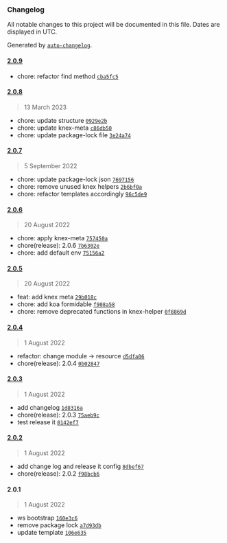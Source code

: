 ### Changelog

All notable changes to this project will be documented in this file. Dates are displayed in UTC.

Generated by [`auto-changelog`](https://github.com/CookPete/auto-changelog).

#### [2.0.9](https://github.com/KarmaBlackshaw/node-koa-boilerplate/compare/2.0.8...2.0.9)

- chore: refactor find method [`cba5fc5`](https://github.com/KarmaBlackshaw/node-koa-boilerplate/commit/cba5fc55ab619d97524cfe432ee04739bfb924e3)

#### [2.0.8](https://github.com/KarmaBlackshaw/node-koa-boilerplate/compare/2.0.7...2.0.8)

> 13 March 2023

- chore: update structure [`0929e2b`](https://github.com/KarmaBlackshaw/node-koa-boilerplate/commit/0929e2b1616d86c92a846601d8fb64c2cd9c66fa)
- chore: update knex-meta [`c86db50`](https://github.com/KarmaBlackshaw/node-koa-boilerplate/commit/c86db50c2a28888da035a0c0397fda13a34897d5)
- chore: update package-lock file [`3e24a74`](https://github.com/KarmaBlackshaw/node-koa-boilerplate/commit/3e24a748bb770d0c21ce8eaccf83cd1ae87092ea)

#### [2.0.7](https://github.com/KarmaBlackshaw/node-koa-boilerplate/compare/2.0.6...2.0.7)

> 5 September 2022

- chore: update package-lock json [`7697156`](https://github.com/KarmaBlackshaw/node-koa-boilerplate/commit/7697156b0594a5c1b69d6eaa6bb4df2afce2b3fc)
- chore: remove unused knex helpers [`2b6bf0a`](https://github.com/KarmaBlackshaw/node-koa-boilerplate/commit/2b6bf0ab8c2d4d2a19eda0d1d6120f2f75f4839c)
- chore: refactor templates accordingly [`96c5de9`](https://github.com/KarmaBlackshaw/node-koa-boilerplate/commit/96c5de96b5fb99441d3983ffc8600b8bbbe8da70)

#### [2.0.6](https://github.com/KarmaBlackshaw/node-koa-boilerplate/compare/2.0.5...2.0.6)

> 20 August 2022

- chore: apply knex-meta [`757450a`](https://github.com/KarmaBlackshaw/node-koa-boilerplate/commit/757450a43dd373548dea617615f037cd4a182988)
- chore(release): 2.0.6 [`7b6302e`](https://github.com/KarmaBlackshaw/node-koa-boilerplate/commit/7b6302e1340c46292e2be000b1e69a0d46eac39b)
- chore: add default env [`75156a2`](https://github.com/KarmaBlackshaw/node-koa-boilerplate/commit/75156a2f6b8fdddc3d29d49507ffdc2d85ea24fb)

#### [2.0.5](https://github.com/KarmaBlackshaw/node-koa-boilerplate/compare/2.0.4...2.0.5)

> 20 August 2022

- feat: add knex meta [`29b018c`](https://github.com/KarmaBlackshaw/node-koa-boilerplate/commit/29b018c60d661142817f0d2b6d0aa582a34cdf63)
- chore: add koa formidable [`f908a58`](https://github.com/KarmaBlackshaw/node-koa-boilerplate/commit/f908a5894a692f1ab54b2cb09fd6f539ef31f09c)
- chore: remove deprecated functions in knex-helper [`0f8869d`](https://github.com/KarmaBlackshaw/node-koa-boilerplate/commit/0f8869d96dde93d0792eaed2e3549d769c8e57a6)

#### [2.0.4](https://github.com/KarmaBlackshaw/node-koa-boilerplate/compare/2.0.3...2.0.4)

> 1 August 2022

- refactor: change module -&gt; resource [`d5dfa06`](https://github.com/KarmaBlackshaw/node-koa-boilerplate/commit/d5dfa0653412ad5a0be8a186e843c6e5af5368b7)
- chore(release): 2.0.4 [`0b02847`](https://github.com/KarmaBlackshaw/node-koa-boilerplate/commit/0b02847cb5d3b313bc232ef35688948a6d89dde3)

#### [2.0.3](https://github.com/KarmaBlackshaw/node-koa-boilerplate/compare/2.0.2...2.0.3)

> 1 August 2022

- add changelog [`1d8316a`](https://github.com/KarmaBlackshaw/node-koa-boilerplate/commit/1d8316af5b7650595d35554f4fd3a6f5196a6afb)
- chore(release): 2.0.3 [`75aeb9c`](https://github.com/KarmaBlackshaw/node-koa-boilerplate/commit/75aeb9c6d20fc9a8828939a7cc6b536c03036a55)
- test release it [`0142ef7`](https://github.com/KarmaBlackshaw/node-koa-boilerplate/commit/0142ef71ff75c788799a425ebb0db716a7a46612)

#### [2.0.2](https://github.com/KarmaBlackshaw/node-koa-boilerplate/compare/2.0.1...2.0.2)

> 1 August 2022

- add change log and release it config [`8dbef67`](https://github.com/KarmaBlackshaw/node-koa-boilerplate/commit/8dbef6743367009f75fb966079fa1af87c9303ca)
- chore(release): 2.0.2 [`f98bcb6`](https://github.com/KarmaBlackshaw/node-koa-boilerplate/commit/f98bcb66133d5982e9801be4d62dee33ee9a65a8)

#### 2.0.1

> 1 August 2022

- ws bootstrap [`160e3c6`](https://github.com/KarmaBlackshaw/node-koa-boilerplate/commit/160e3c6e89c9f3a17cf140e4c1e51948a4a5023d)
- remove package lock [`a7d93db`](https://github.com/KarmaBlackshaw/node-koa-boilerplate/commit/a7d93db99b72561188ec28d7803812b9a89fd539)
- update template [`106e635`](https://github.com/KarmaBlackshaw/node-koa-boilerplate/commit/106e63511205f9f363cd6a497d79d15f29a4d810)
